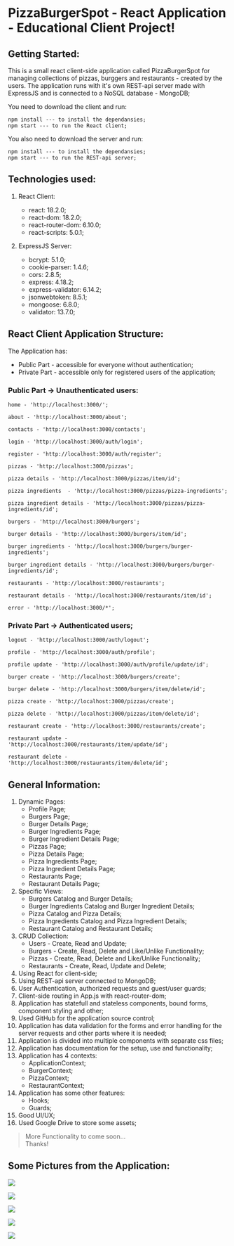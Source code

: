 # PizzaBurgerSpot - React Application - Educational Client Project!

## Getting Started:
This is a small react client-side application called PizzaBurgerSpot for managing collections of pizzas, burggers and restaurants - created by the users. The application runs with it's own REST-api server made with ExpressJS and is connected to a NoSQL database - MongoDB;

You need to download the client and run:
```
npm install --- to install the dependansies;
npm start --- to run the React client;
```
You also need to download the server and run:
```
npm install --- to install the dependansies;
npm start --- to run the REST-api server;
```

## Technologies used:

1. React Client:
    * react: 18.2.0;
    * react-dom: 18.2.0;
    * react-router-dom: 6.10.0;
    * react-scripts: 5.0.1;

2. ExpressJS Server:
    * bcrypt: 5.1.0;
    * cookie-parser: 1.4.6;
    * cors: 2.8.5;
    * express: 4.18.2;
    * express-validator: 6.14.2;
    * jsonwebtoken: 8.5.1;
    * mongoose: 6.8.0;
    * validator: 13.7.0;

## React Client Application Structure:

The Application has:
* Public Part - accessible for everyone without authentication;
* Private Part - accessible only for registered users of the application;

### Public Part -> Unauthenticated users:
```
home - 'http://localhost:3000/';
```

```
about - 'http://localhost:3000/about';
```

```
contacts - 'http://localhost:3000/contacts';
```

```
login - 'http://localhost:3000/auth/login';
```

```
register - 'http://localhost:3000/auth/register';
```

```
pizzas - 'http://localhost:3000/pizzas';
```

```
pizza details - 'http://localhost:3000/pizzas/item/id';
```

```
pizza ingredients  - 'http://localhost:3000/pizzas/pizza-ingredients';
```

```
pizza ingredient details - 'http://localhost:3000/pizzas/pizza-ingredients/id';
```

```
burgers - 'http://localhost:3000/burgers';
```

```
burger details - 'http://localhost:3000/burgers/item/id';
```

```
burger ingredients - 'http://localhost:3000/burgers/burger-ingredients';
```

```
burger ingredient details - 'http://localhost:3000/burgers/burger-ingredients/id';
```

```
restaurants - 'http://localhost:3000/restaurants';
```

```
restaurant details - 'http://localhost:3000/restaurants/item/id';
```

```
error - 'http://localhost:3000/*';
```

### Private Part -> Authenticated users;

```
logout - 'http://localhost:3000/auth/logout';
```

```
profile - 'http://localhost:3000/auth/profile';
```

```
profile update - 'http://localhost:3000/auth/profile/update/id';
```

```
burger create - 'http://localhost:3000/burgers/create';
```

```
burger delete - 'http://localhost:3000/burgers/item/delete/id';
```

```
pizza create - 'http://localhost:3000/pizzas/create';
```

```
pizza delete - 'http://localhost:3000/pizzas/item/delete/id';
```

```
restaurant create - 'http://localhost:3000/restaurants/create';
```

```
restaurant update - 'http://localhost:3000/restaurants/item/update/id';
```

```
restaurant delete - 'http://localhost:3000/restaurants/item/delete/id';
```

## General Information:

1. Dynamic Pages:
    * Profile Page;
    * Burgers Page;
    * Burger Details Page;
    * Burger Ingredients Page;
    * Burger Ingredient Details Page;
    * Pizzas Page;
    * Pizza Details Page;
    * Pizza Ingredients Page;
    * Pizza Ingredient Details Page;
    * Restaurants Page;
    * Restaurant Details Page;
2. Specific Views:
    * Burgers Catalog and Burger Details;
    * Burger Ingredients Catalog and Burger Ingredient Details;
    * Pizza Catalog and Pizza Details;
    * Pizza Ingredients Catalog and Pizza Ingredient Details;
    * Restaurant Catalog and Restaurant Details;
3. CRUD Collection:
    * Users - Create, Read and Update;
    * Burgers - Create, Read, Delete and Like/Unlike Functionality;
    * Pizzas - Create, Read, Delete and Like/Unlike Functionality;
    * Restaurants - Create, Read, Update and Delete; 
4. Using React for client-side;
5. Using REST-api server connected to MongoDB;
6. User Authentication, authorized requests and guest/user guards;
7. Client-side routing in App.js with react-router-dom;
8. Application has statefull and stateless components, bound forms, component styling and other;
9. Used GitHub for the application source control;
10. Application has data validation for the forms and error handling for the server requests and other parts where it is needed;
11. Application is divided into multiple components with separate css files;
12. Application has documentation for the setup, use and functionality;
13. Application has 4 contexts:
    * ApplicationContext;
    * BurgerContext;
    * PizzaContext;
    * RestaurantContext;
14. Application has some other features:
    * Hooks;
    * Guards;
15. Good UI/UX;
16. Used Google Drive to store some assets;

> More Functionality to come soon...\
Thanks!

## Some Pictures from the Application:

<p><img src="https://github.com/adriqnn/ReactProject/blob/master/client/public/assets/documentation/home-page-default.jpg">
<p><img src="https://github.com/adriqnn/ReactProject/blob/master/client/public/assets/documentation/login-page-default.jpg">
<p><img src="https://github.com/adriqnn/ReactProject/blob/master/client/public/assets/documentation/register-page-default.jpg">
<p><img src="https://github.com/adriqnn/ReactProject/blob/master/client/public/assets/documentation/burgers-catalog-page-default.jpg">
<p><img src="https://github.com/adriqnn/ReactProject/blob/master/client/public/assets/documentation/pizzas-catalog-page-default.jpg">